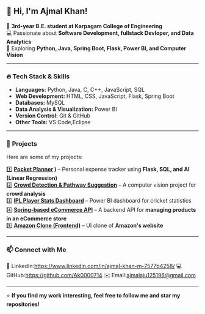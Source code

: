 ## 👋 Hi, I'm Ajmal Khan!  

🚀 **3rd-year B.E. student at Karpagam College of Engineering**  
💻 Passionate about **Software Development, fullstack Devloper, and Data Analytics**  
📍 Exploring **Python, Java, Spring Boot, Flask, Power BI, and Computer Vision**  

---

### 🔥 **Tech Stack & Skills**  
- **Languages:** Python, Java, C, C++, JavaScript, SQL  
- **Web Development:** HTML, CSS, JavaScript, Flask, Spring Boot  
- **Databases:** MySQL
- **Data Analysis & Visualization:** Power BI  
- **Version Control:** Git & GitHub  
- **Other Tools:** VS Code,Eclipse 

---

### 🚀 **Projects**  
Here are some of my projects:  

1️⃣ **[Pocket Planner](https://github.com/Ak0000714/Pocket-Planner)
)** – Personal expense tracker using **Flask, SQL, and AI (Linear Regression)**  
2️⃣ **[Crowd Detection & Pathway Suggestion](https://github.com/Ak0000714/crowed-detection-and-path-way-suggestion-)** – A computer vision project for **crowd analysis**  
3️⃣ **[IPL Player Stats Dashboard](https://github.com/Ak0000714/IPL-DASHBOARD)** – Power BI dashboard for cricket statistics  
4️⃣ **[Spring-based eCommerce API](https://github.com/Ak0000714/Ecommerce-api-)** – A backend API for **managing products in an eCommerce store**  
5️⃣ **[Amazon Clone (Frontend)](https://github.com/Ak0000714/Amazon-Clone)** – UI clone of **Amazon's website**  


---

### 📫 **Connect with Me**  
🔗 LinkedIn:https://www.linkedin.com/in/ajmal-khan-m-7577b4258/
💻 GitHub:https://github.com/Ak0000714
✉️ Email:ajmalaju125196@gmail.com 

---

⭐ **If you find my work interesting, feel free to follow me and star my repositories!**  
